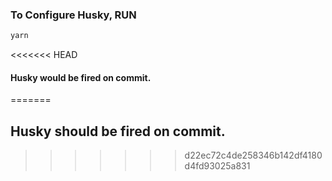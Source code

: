 ### To Configure Husky, RUN

```bash
yarn
```

<<<<<<< HEAD

#### Husky would be fired on commit.

=======

## Husky should be fired on commit.

> > > > > > > d22ec72c4de258346b142df4180d4fd93025a831
